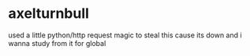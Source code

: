 # axelturnbull
used a little python/http request magic to steal this cause its down and i wanna study from it for global

